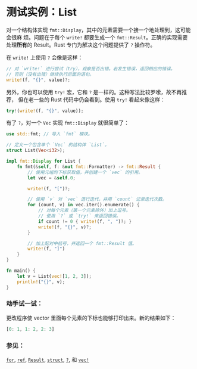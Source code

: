 # 测试实例：List

对一个结构体实现 `fmt::Display`，其中的元素需要一个接一个地处理到，这可能会很麻
烦。问题在于每个 `write!` 都要生成一个 `fmt::Result`。正确的实现需要
处理**所有**的 Result。Rust 专门为解决这个问题提供了 `?` 操作符。

在 `write!` 上使用 `?` 会像是这样：

```rust
// 对 `write!` 进行尝试（try），观察是否出错。若发生错误，返回相应的错误。
// 否则（没有出错）继续执行后面的语句。
write!(f, "{}", value)?;
```

另外，你也可以使用 `try!` 宏，它和 `?` 是一样的。这种写法比较罗嗦，故不再推荐，
但在老一些的 Rust 代码中仍会看到。使用 `try!` 看起来像这样：

```rust
try!(write!(f, "{}", value));
```

有了 `?`，对一个 `Vec` 实现 `fmt::Display` 就很简单了：

```rust
use std::fmt; // 导入 `fmt` 模块。

// 定义一个包含单个 `Vec` 的结构体 `List`。
struct List(Vec<i32>);

impl fmt::Display for List {
    fn fmt(&self, f: &mut fmt::Formatter) -> fmt::Result {
        // 使用元组的下标获取值，并创建一个 `vec` 的引用。
        let vec = &self.0;

        write!(f, "[")?;

        // 使用 `v` 对 `vec` 进行迭代，并用 `count` 记录迭代次数。
        for (count, v) in vec.iter().enumerate() {
            // 对每个元素（第一个元素除外）加上逗号。
            // 使用 `?` 或 `try!` 来返回错误。
            if count != 0 { write!(f, ", ")?; }
            write!(f, "{}", v)?;
        }

        // 加上配对中括号，并返回一个 fmt::Result 值。
        write!(f, "]")
    }
}

fn main() {
    let v = List(vec![1, 2, 3]);
    println!("{}", v);
}
```

### 动手试一试：
更改程序使 vector 里面每个元素的下标也能够打印出来。新的结果如下：

```rust
[0: 1, 1: 2, 2: 3]
```

### 参见：

[`for`][for], [`ref`][ref], [`Result`][result], [`struct`][struct],
[`?`][q_mark], 和 [`vec!`][vec]

[for]: rust-tutorial/docs/flow_control/for.md
[result]: rust-tutorial/docs/std/result.md
[ref]: rust-tutorial/docs/scope/borrow/ref.md
[struct]: rust-tutorial/docs/custom_types/structs.md
[q_mark]: rust-tutorial/docs/std/result/question_mark.md
[vec]: rust-tutorial/docs/std/vec.md
